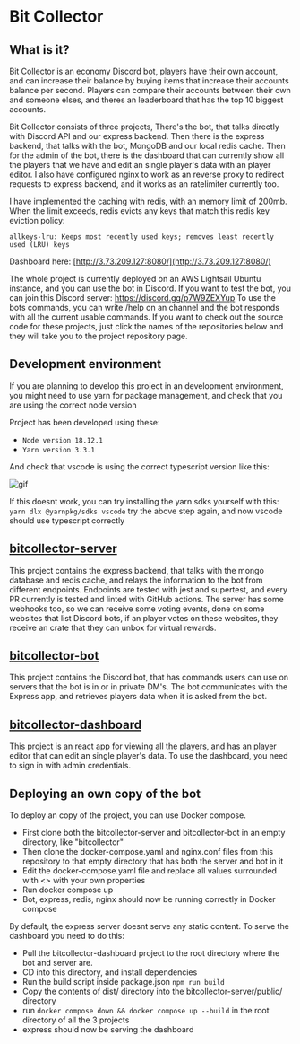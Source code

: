# Bit Collector

## What is it?
Bit Collector is an economy Discord bot, players have their own account, and can increase their balance by buying items that increase their accounts balance
per second. Players can compare their accounts between their own and someone elses, and theres an leaderboard that has the top 10 biggest accounts.

Bit Collector consists of three projects, There's the bot, that talks directly with Discord API and our express backend. Then there is the express backend, that talks with the bot, MongoDB and our local redis cache. Then for the admin of the bot, there is the dashboard that can currently show all the players that we have and edit an single player's data with an player editor. I also have configured nginx to work as an reverse proxy to redirect requests to express backend, and it works as an ratelimiter currently too.

I have implemented the caching with redis, with an memory limit of 200mb.
When the limit exceeds, redis evicts any keys that match this redis key eviction policy:

`allkeys-lru: Keeps most recently used keys; removes least recently used (LRU) keys`

Dashboard here: [http://3.73.209.127:8080/](http://3.73.209.127:8080/)

The whole project is currently deployed on an AWS Lightsail Ubuntu instance, and you can use the bot in Discord.
If you want to test the bot, you can join this Discord server: https://discord.gg/p7W9ZEXYup
To use the bots commands, you can write /help on an channel and the bot responds with all the current usable commands.
If you want to check out the source code for these projects, just click the names of the repositories below and they will take you to the project repository page.

## Development environment
If you are planning to develop this project in an development environment, you might need to use yarn for package management, and check that you are using the correct node version

Project has been developed using these:
- `Node version 18.12.1`
- `Yarn version 3.3.1`

And check that vscode is using the correct typescript version like this:

![gif](https://imgur.com/RAVFUoV.gif)

If this doesnt work, you can try installing the yarn sdks yourself with this:
`yarn dlx @yarnpkg/sdks vscode`
try the above step again, and now vscode should use typescript correctly


## [bitcollector-server](https://github.com/Averagess/bitcollector-server)
This project contains the express backend, that talks with the mongo database and redis cache, and relays the information to the bot
from different endpoints. Endpoints are tested with jest and supertest, and every PR currently is tested and linted with GitHub actions.
The server has some webhooks too, so we can receive some voting events, done on some websites that list Discord bots, if an player
votes on these websites, they receive an crate that they can unbox for virtual rewards.

## [bitcollector-bot](https://github.com/Averagess/bitcollector-bot)
This project contains the Discord bot, that has commands users can use on servers that the bot is in or in private DM's.
The bot communicates with the Express app, and retrieves players data when it is asked from the bot.

## [bitcollector-dashboard](https://github.com/Averagess/bitcollector-dashboard)
This project is an react app for viewing all the players, and has an player editor that can edit an single player's data.
To use the dashboard, you need to sign in with admin credentials.

## Deploying an own copy of the bot
To deploy an copy of the project, you can use Docker compose.
- First clone both the bitcollector-server and bitcollector-bot in an empty directory, like "bitcollector"
- Then clone the docker-compose.yaml and nginx.conf files from this repository to that empty directory that has both the server and bot in it
- Edit the docker-compose.yaml file and replace all values surrounded with <> with your own properties
- Run docker compose up
- Bot, express, redis, nginx should now be running correctly in Docker compose

By default, the express server doesnt serve any static content. To serve the dashboard you need to do this:
- Pull the bitcollector-dashboard project to the root directory where the bot and server are.
- CD into this directory, and install dependencies
- Run the build script inside package.json `npm run build`
- Copy the contents of dist/ directory into the bitcollector-server/public/ directory
- run `docker compose down && docker compose up --build` in the root directory of all the 3 projects
- express should now be serving the dashboard

